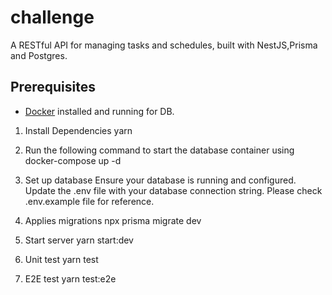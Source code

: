 # challenge
A RESTful API for managing tasks and schedules, built with NestJS,Prisma and Postgres.

## Prerequisites
- [Docker](https://www.docker.com/get-started) installed and running for DB.

1. Install Dependencies
yarn

2. Run the following command to start the database container using 
docker-compose up -d

3. Set up database
Ensure your database is running and configured. Update the .env file with your database connection string. Please check .env.example file for reference.

4. Applies migrations
npx prisma migrate dev

5. Start server
yarn start:dev

6. Unit test
yarn test

7. E2E test
yarn test:e2e

